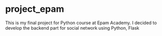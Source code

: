 # project_epam
 This is my final project for Python course at Epam Academy. I decided to develop the backend part for social network using Python, Flask
